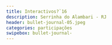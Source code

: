 ```yaml
---
title: Interactivos?`16
description: Serrinha do Alambari - RJ 
header: bullet-journal-05.jpeg 
categories: participações
swipebox: bullet-journal- 
---
```

